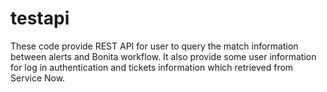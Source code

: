 # testapi
These code provide REST API for user to query the match information between alerts and Bonita workflow.
It also provide some user information for log in authentication and tickets information which retrieved from Service Now.
